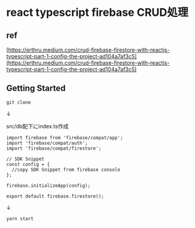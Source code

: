 #  react typescript firebase CRUD処理

## ref
 [https://erthru.medium.com/crud-firebase-firestore-with-reactjs-typescript-part-1-config-the-project-ad104a7af3c5](https://erthru.medium.com/crud-firebase-firestore-with-reactjs-typescript-part-1-config-the-project-ad104a7af3c5)

## Getting Started
`git clone`

↓

src/db配下にindex.ts作成

```
import firebase from 'firebase/compat/app';
import 'firebase/compat/auth';
import 'firebase/compat/firestore';

// SDK Snippet
const config = {
  //copy SDK Snippet from firebase console
};

firebase.initializeApp(config);

export default firebase.firestore();
```

↓

`yarn start`
